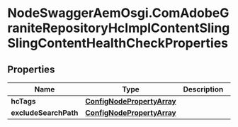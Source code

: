 # NodeSwaggerAemOsgi.ComAdobeGraniteRepositoryHcImplContentSlingSlingContentHealthCheckProperties

## Properties

Name | Type | Description | Notes
------------ | ------------- | ------------- | -------------
**hcTags** | [**ConfigNodePropertyArray**](ConfigNodePropertyArray.md) |  | [optional] 
**excludeSearchPath** | [**ConfigNodePropertyArray**](ConfigNodePropertyArray.md) |  | [optional] 


